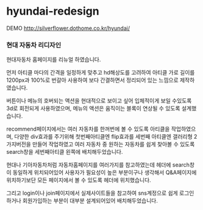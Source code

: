 # hyundai-redesign

DEMO
http://silverflower.dothome.co.kr/hyundai/

### 현대 자동차 리디자인
현대자동차 홈페이지를 리뉴얼 하였습니다.

먼저 아티클 마다의 간격을 일정하게 맞추고 hd해상도를 고려하여 아티클 가로 길이를 
1200px과 100%로 번갈아 사용하여 보다 간결하면서 정리되어 있는 느낌으로 제작하였습니다.

버튼이나 메뉴의 호버되는 액션을 현대적으로 보이고 싶어 입체적이게 보일 수있도록 3d로 
회전되게 사용하였으며, 메뉴의 액션은 움직이는 블록이 연상될 수 있도록 설계했습니다.

recommend페이지에서는 여러 자동차를 한꺼번에 볼 수 있도록 아티클을 작업하였으며, 다양한 div효과를 
주기위해 첫번째아티클엔 flip효과를 세번째 아티클엔 갤러리형 2가지버전을 만들어 작업하였고 여러 자동차 
중 원하는 자동차를 쉽게 찾아볼 수 있도록 search창을 세번째아티클 왼쪽에 배치해두었습니다.

현대나 기아자동차처럼 자동차홈페이지를 여러가지를 참고하였는데 헤더에 search창이 동일하게 위치되어있어 
사용자가 필요성이 높은 부분이구나 생각해서 Q&A페이지에 위치하기보단 모든 페이지에서 볼 수 있도록 헤더에 위치했습니다.

그리고 login이나 join페이지에서 실제사이트들을 참고하여 sns계정으로 쉽게 
로그인하거나 회원가입하는 부분이 대부분 설계되어있어 배치해두었습니다. 

